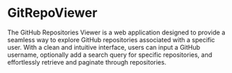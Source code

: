 # GitRepoViewer
The GitHub Repositories Viewer is a web application designed to provide a seamless way to explore GitHub repositories associated with a specific user. With a clean and intuitive interface, users can input a GitHub username, optionally add a search query for specific repositories, and effortlessly retrieve and paginate through repositories.
